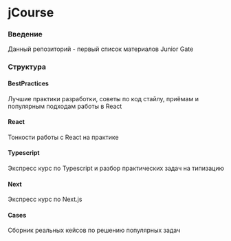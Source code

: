 # jCourse

### Введение

Данный репозиторий - первый список материалов Junior Gate 

### Структура

#### BestPractices 

Лучшие практики разработки, советы по код стайлу, приёмам и популярным подходам работы в React

#### React

Тонкости работы с React на практике

#### Typescript

Экспресс курс по Typescript и разбор практических задач на типизацию

#### Next

Экспресс курс по Next.js

#### Cases

Сборник реальных кейсов по решению популярных задач